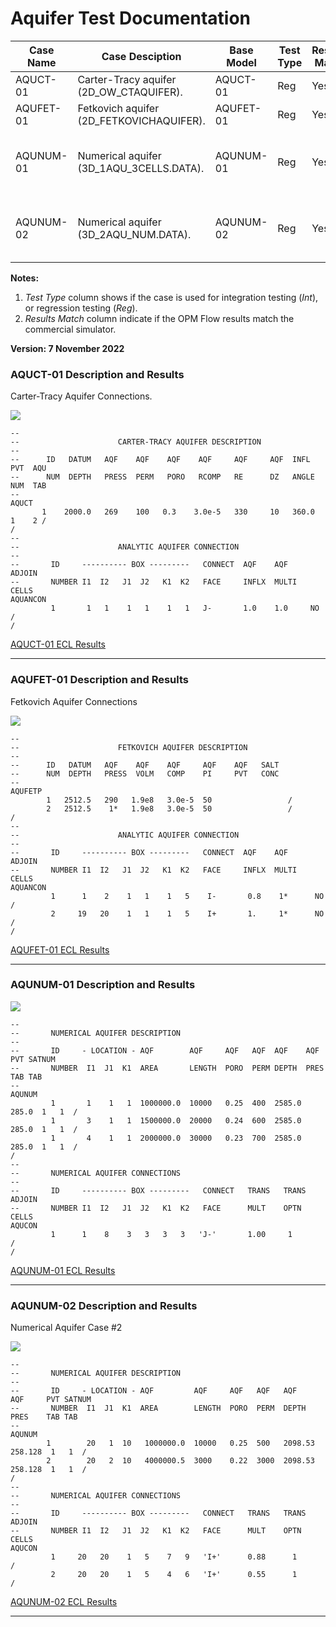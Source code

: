 # Aquifer Test Documentation

Case Name  | Case Desciption                                  | Base Model | Test<br />Type | Results<br />Match | Comments |
---------  | -----------------------------                    | ---------- | ---- | ------- | ------------------------------------- |
AQUCT-01   | Carter-Tracy aquifer (2D_OW_CTAQUIFER).          | AQUCT-01   | Reg  | Yes     | Perfect match.
AQUFET-01  | Fetkovich aquifer (2D_FETKOVICHAQUIFER).         | AQUFET-01  | Reg  | Yes     | Perfect match.
AQUNUM-01  | Numerical aquifer (3D_1AQU_3CELLS.DATA).         | AQUNUM-01  | Reg  | Yes     | Good match, differences due to time step size.
AQUNUM-02  | Numerical aquifer (3D_2AQU_NUM.DATA).            | AQUNUM-02  | Reg  | Yes     | Very good match, differences due to time step size.

**Notes:** 

1. _Test Type_ column shows if the case is used for integration testing (_Int_), or regression testing (_Reg_).
2. _Results Match_ column indicate if the OPM Flow results match the commercial simulator.


**Version: 7 November 2022**
    
### AQUCT-01 Description and Results

Carter-Tracy Aquifer Connections.

![](plots/aquct-01-model.jpg)
``` 
--                                                                              
--                      CARTER-TRACY AQUIFER DESCRIPTION                            
--                                                                              
--      ID   DATUM   AQF    AQF    AQF    AQF     AQF     AQF  INFL   PVT  AQU
--      NUM  DEPTH   PRESS  PERM   PORO   RCOMP   RE      DZ   ANGLE  NUM  TAB
--                                                    
AQUCT
       1    2000.0   269    100   0.3    3.0e-5   330     10   360.0   1    2 /
/
--                                                                              
--                      ANALYTIC AQUIFER CONNECTION                            
--                                                                              
--       ID     ---------- BOX ---------   CONNECT  AQF    AQF     ADJOIN         
--       NUMBER I1  I2   J1  J2   K1  K2   FACE     INFLX  MULTI   CELLS                                                                                            
AQUANCON
         1       1   1    1   1    1   1   J-       1.0    1.0     NO /
/
``` 

[AQUCT-01 ECL Results](plots/AQUCT-01-ECL.md)  

---

### AQUFET-01 Description and Results

Fetkovich Aquifer Connections

![](plots/aqufet-01-model.jpg)

```
--                                                                              
--                      FETKOVICH AQUIFER DESCRIPTION                            
--                                                                              
--      ID   DATUM   AQF    AQF    AQF     AQF    AQF   SALT
--      NUM  DEPTH   PRESS  VOLM   COMP    PI     PVT   CONC
--                                                    
AQUFETP
        1   2512.5   290   1.9e8   3.0e-5  50                 /
        2   2512.5    1*   1.9e8   3.0e-5  50                 /
/
--                                                                              
--                      ANALYTIC AQUIFER CONNECTION                            
--                                                                              
--       ID     ---------- BOX ---------   CONNECT  AQF    AQF     ADJOIN         
--       NUMBER I1  I2   J1  J2   K1  K2   FACE     INFLX  MULTI   CELLS                                                                                            
AQUANCON
         1      1    2    1   1    1   5    I-       0.8    1*      NO  /
         2     19   20    1   1    1   5    I+       1.     1*      NO /
/
```

[AQUFET-01 ECL Results](plots/AQUFET-01-ECL.md) 

---

### AQUNUM-01 Description and Results

![](plots/aqunum-01-model.jpg)

```
--                                                                              
--       NUMERICAL AQUIFER DESCRIPTION                            
--                                                                              
--       ID     - LOCATION - AQF        AQF     AQF   AQF  AQF    AQF   PVT SATNUM       
--       NUMBER  I1  J1  K1  AREA       LENGTH  PORO  PERM DEPTH  PRES  TAB TAB          
--                                                                                 
AQUNUM
         1       1    1   1  1000000.0  10000   0.25  400  2585.0 285.0	 1   1  / 
         1       3    1   1  1500000.0  20000   0.24  600  2585.0 285.0	 1   1  / 
         1       4    1   1  2000000.0  30000   0.23  700  2585.0 285.0	 1   1  / 
/
--                                                                              
--       NUMERICAL AQUIFER CONNECTIONS                           
--                                                                              
--       ID     ---------- BOX ---------   CONNECT   TRANS   TRANS   ADJOIN            
--       NUMBER I1  I2   J1  J2   K1  K2   FACE      MULT    OPTN    CELLS                                                                                   
AQUCON
         1      1    8    3   3   3   3   'J-'       1.00     1             /
/ 
```
[AQUNUM-01 ECL Results](plots/AQUNUM-01-ECL.md) 

---

### AQUNUM-02 Description and Results

Numerical Aquifer Case #2

![](plots/aqunum-02-model.jpg)

```
--                                                                              
--       NUMERICAL AQUIFER DESCRIPTION                            
--                                                                              
--       ID     - LOCATION - AQF         AQF     AQF   AQF   AQF      AQF     PVT SATNUM       
--       NUMBER  I1  J1  K1  AREA        LENGTH  PORO  PERM  DEPTH    PRES    TAB TAB          
--                                                                                 
AQUNUM
        1        20   1  10   1000000.0  10000   0.25  500   2098.53  258.128  1   1  / 
        2        20   2  10   4000000.5  3000    0.22  3000  2098.53  258.128  1   1  / 
/
--                                                                              
--       NUMERICAL AQUIFER CONNECTIONS                           
--                                                                              
--       ID     ---------- BOX ---------   CONNECT   TRANS   TRANS   ADJOIN            
--       NUMBER I1  I2   J1  J2   K1  K2   FACE      MULT    OPTN    CELLS                                                                                   
AQUCON
         1     20   20    1   5    7   9   'I+'      0.88      1          /
         2     20   20    1   5    4   6   'I+'      0.55      1          /

```

[AQUNUM-02 ECL Results](plots/AQUNUM-02-ECL.md) 
   
---                                              